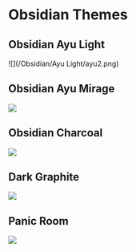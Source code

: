 # Obsidian Themes


## Obsidian Ayu Light

![](/Obsidian/Ayu Light/ayu2.png)  

## Obsidian Ayu Mirage

![](ayu1.png)

## Obsidian Charcoal

![](/Charcoa/charcoal.png)

## Dark Graphite

![](graphite.png)

## Panic Room

![](panic.png)

